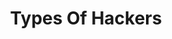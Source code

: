 ---
title: Types Of Hackers
description: The good, the bad, the ugly. And the idiot.
weight: 11
lastmod: 2020-10-01T10:23:30-09:00
draft: false
# vimeo: 403196519
emoji: 📜
free: true
# chapter_start: Introduction to Hacking 
# video_length: 1:44
---